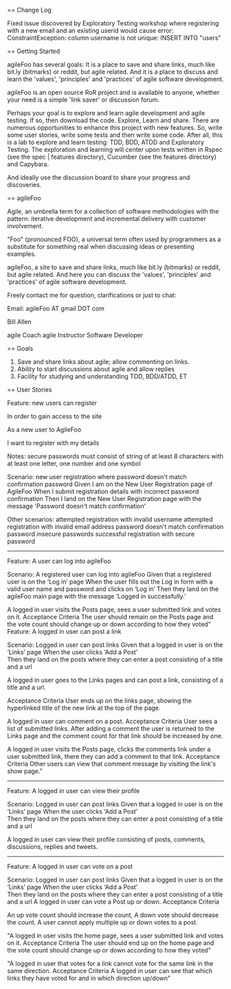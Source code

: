 == Change Log

Fixed issue discovered by Exploratory Testing workshop where registering with a new email and an existing userid would cause error: ConstraintException: column username is not unique: INSERT INTO "users" 


== Getting Started

agileFoo has several goals: It is a place to save and share links, much like bit.ly (bitmarks) or reddit, but agile related. And it is a place to discuss and learn the 'values', 'principles' and 'practices' of agile software development.

agileFoo is an open source RoR project and is available to anyone, whether your need is a simple 'link saver' or discussion forum.

Perhaps your goal is to explore and learn agile development and agile testing. If so, then download the code. Explore, Learn and share. There are numerous opportunities to enhance this project with new features. So, write some user stories, write some tests and then write some code. After all, this is a lab to explore and learn testing: TDD, BDD, ATDD and Exploratory Testing. The exploration and learning will center upon tests written in Rspec (see the spec | features directory), Cucumber (see the features directory) and Capybara.

And ideally use the discussion board to share your progress and discoveries.


== agileFoo

Agile, an umbrella term for a collection of software methodologies with the pattern: iterative development and incremental delivery with customer involvement.

"Foo" (pronounced FOO), a universal term often used by programmers as a substitute for something real when discussing ideas or presenting examples. 

agileFoo, a site to save and share links, much like bit.ly (bitmarks) or reddit, but agile related. And here you can discuss the 'values', 'principles' and 'practices' of agile software development.

Freely contact me for question, clarifications or just to chat:

Email:  agileFoo AT gmail DOT com

Bill Allen

agile Coach
agile Instructor
Software Developer

== Goals

1. Save and share links about agile; allow commenting on links.
2. Ability to start discussions about agile and allow replies
3. Facility for studying and understanding TDD, BDD/ATDD, ET


== User Stories

Feature: new users can register 

In order to gain access to the site

As a new user to AgileFoo

I want to register with my details


Notes: secure passwords must consist of string of at least 8 characters with at least one letter, one number and one symbol

Scenario: new user registration where password doesn't match confirmation password
Given I am on the New User Registration page of AgileFoo
When I submit registration details with incorrect password confirmation
Then I land on the New User Registration page with the message 'Password doesn't match confirmation'

Other scenarios:
attempted registration with invalid username
attempted registration with invalid email address
password doesn't match confirmation password
insecure passwords 
successful registration with secure password

_______________________________________________________________


Feature: A user can log into agileFoo 

Scenario: A registered user can log into agileFoo 
Given that a registered user is on the ‘Log in’ page
When the user fills out the Log in form with a valid user name and password and clicks on ‘Log in’ 
Then they land on the agileFoo main page with the message ‘Logged in successfully.’


A logged in user visits the Posts page, sees a user submitted link and votes on it.
Acceptance Criteria
The user should remain on the Posts page and the vote count should change up or down according to how they voted"
Feature: A logged in user can post a link 

Scenario: Logged in user can post links 
Given that a logged in user is on the ‘Links’ page
When the user clicks ‘Add a Post’  
Then they land on the posts where they can enter a post consisting of a title and a url

A logged in user goes to the Links pages and can post a link, consisting of a title and a url.

Acceptance Criteria
User ends up on the links page, showing the hyperlinked title of the new link at the top of the page. 


A logged in user can comment on a post.
Acceptance Criteria
User sees a list of submitted links.
After adding a comment the user is returned to the Links page and the comment count for that link should be increased by one. 

A logged in user visits the Posts page, clicks the comments link under a user submitted link, there they can add a comment to that link. 
Acceptance Criteria
Other users can view that comment message by visiting the link's show page."
_______________________________________________________________

Feature: A logged in user can view their profile 

Scenario: Logged in user can post links 
Given that a logged in user is on the ‘Links’ page
When the user clicks ‘Add a Post’  
Then they land on the posts where they can enter a post consisting of a title and a url

A logged in user can view their profile consisting of posts, comments, discussions, replies and tweets.
_______________________________________________________________

Feature: A logged in user can vote on a post 

Scenario: Logged in user can post links 
Given that a logged in user is on the ‘Links’ page
When the user clicks ‘Add a Post’  
Then they land on the posts where they can enter a post consisting of a title and a url
A logged in user can vote a Post up or down.
Acceptance Criteria

An up vote count should increase the count, A down vote should decrease the count. A user cannot apply multiple up or down votes to a post. 

"A logged in user visits the home page, sees a user submitted link and votes on it.
Acceptance Criteria
The user should end up on the home page and the vote count should change up or down according to how they voted"

"A logged in user that votes for a link cannot vote for the same link in the same direction. 
Acceptance Criteria
A logged in user can see that which links they have voted for and in which direction up/down"




